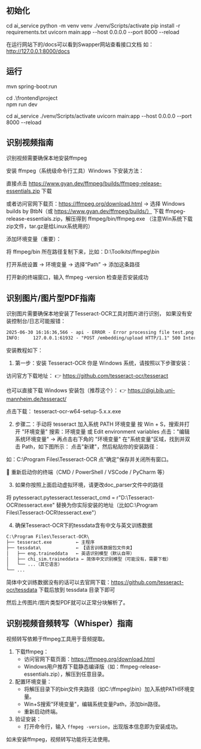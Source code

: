  ## 初始化
cd ai_service
python -m venv venv
./venv/Scripts/activate
pip install -r requirements.txt
uvicorn main:app --host 0.0.0.0 --port 8000 --reload   

在运行网站下的/docs可以看到Swapper网站查看接口文档
如：http://127.0.0.1:8000/docs

## 运行
mvn spring-boot:run

cd .\frontend\project\
npm run dev

cd ai_service
./venv/Scripts/activate
uvicorn main:app --host 0.0.0.0 --port 8000 --reload

## 识别视频指南

识别视频需要确保本地安装ffmpeg

安装 ffmpeg（系统级命令行工具）Windows 下安装方法：

直接点击 https://www.gyan.dev/ffmpeg/builds/ffmpeg-release-essentials.zip 下载

或者访问官网下载页：https://ffmpeg.org/download.html
→ 选择 Windows builds by BtbN（或 https://www.gyan.dev/ffmpeg/builds/）
下载 ffmpeg-release-essentials.zip，解压得到 ffmpeg/bin/ffmpeg.exe
（注意Win系统下载zip文件，tar.gz是给Linux系统用的）

添加环境变量（重要）：

将 ffmpeg/bin 所在路径复制下来，比如：D:\Toolkits\ffmpeg\bin

打开系统设置 → 环境变量 → 选择“Path” → 添加这条路径

打开新的终端窗口，输入 ffmpeg -version 检查是否安装成功

## 识别图片/图片型PDF指南

识别图片需要确保本地安装了Tesseract-OCR工具对图片进行识别，
如果没有安装控制台/日志可能报错：
~~~txt
2025-06-30 16:16:36,566 - api - ERROR - Error processing file test.png: tesseract is not installed or it's not in your PATH. See README file for more information.
INFO:     127.0.0.1:61932 - "POST /embedding/upload HTTP/1.1" 500 Internal Server Error
~~~
安装教程如下：

1. 第一步：安装 Tesseract-OCR
你是 Windows 系统，请按照以下步骤安装：

访问官方下载地址：
👉 https://github.com/tesseract-ocr/tesseract

也可以直接下载 Windows 安装包（推荐这个）：
👉 https://digi.bib.uni-mannheim.de/tesseract/

点击下载：
tesseract-ocr-w64-setup-5.x.x.exe

2. 步骤二：手动将 tesseract 加入系统 PATH 环境变量
按 Win + S，搜索并打开 "环境变量"
搜索：环境变量 或 Edit environment variables
点击："编辑系统环境变量" → 再点击右下角的 "环境变量"
在"系统变量"区域，找到并双击 Path，如下图所示：
点击"新建"，然后粘贴你的安装路径：

如：C:\Program Files\Tesseract-OCR
点"确定"保存并关闭所有窗口。

🔄 重新启动你的终端（CMD / PowerShell / VSCode / PyCharm 等）

3. 如果你按照上面启动虚拟环境，请更改doc_parser文件中的路径
   
  将 pytesseract.pytesseract.tesseract_cmd = r"D:\Tesseract-OCR\tesseract.exe"
  替换为你实际安装的地址（比如C:\Program Files\Tesseract-OCR\tesseract.exe"）

4. 确保Tesseract-OCR下的tessdata含有中文与英文训练数据

~~~txt
C:\Program Files\Tesseract-OCR\
├── tesseract.exe         ← 主程序
├── tessdata\             ← 【语言训练数据包文件夹】
│   ├── eng.traineddata   ← 英语识别模型（默认自带）
│   ├── chi_sim.traineddata ← 简体中文识别模型（可能没有，需要下载）
│   └── ...（其它语言）
└── ...
~~~
简体中文训练数据没有的话可以去官网下载：https://github.com/tesseract-ocr/tessdata
下载后放到 tessdata 目录下即可

然后上传图片/图片类型PDF就可以正常分块解析了。

## 识别视频音频转写（Whisper）指南

视频转写依赖于ffmpeg工具用于音频提取。

1. 下载ffmpeg：
   - 访问官网下载页面：https://ffmpeg.org/download.html
   - Windows用户推荐下载静态编译版（如：ffmpeg-release-essentials.zip），解压到任意目录。
2. 配置环境变量：
   - 将解压目录下的bin文件夹路径（如C:\ffmpeg\bin）加入系统PATH环境变量。
   - Win+S搜索"环境变量"，编辑系统变量Path，添加bin路径。
   - 重新启动终端。
3. 验证安装：
   - 打开命令行，输入 `ffmpeg -version`，出现版本信息即为安装成功。

如未安装ffmpeg，视频转写功能将无法使用。
